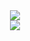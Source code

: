 <!--START_SECTION:waka-->
<!--END_SECTION:waka-->

<div align="center">
    <img src="https://github-readme-stats.vercel.app/api?username=ARW1N&bg_color=30,FF6C00,ff0018&title_color=fff&text_color=fff">
<br>
    <img src="https://github-readme-stats.vercel.app/api/top-langs/?username=ARW1N&bg_color=30,ff6c00,FF0018&title_color=fff&text_color=fff&layout=compact">
</div>

